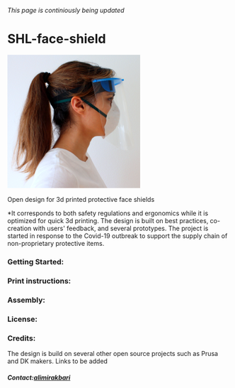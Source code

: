 *This page is continiously being updated*
# SHL-face-shield
![Side](square-side-profile.png "Side profile") 

Open design for 3d printed protective face shields

*It corresponds to both safety regulations and ergonomics while it is optimized for quick 3d printing. 
The design is built on best practices, co-creation with users' feedback, and several prototypes. 
The project is started in response to the Covid-19 outbreak to support the supply chain of non-proprietary protective items.

### Getting Started:
### Print instructions:
### Assembly:
### License:
### Credits:
The design is build on several other open source projects such as Prusa and DK makers. Links to be added
##### Contact:[alimirakbari](https://github.com/alimirakbari)
